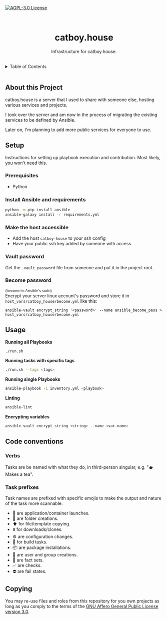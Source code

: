 [![AGPL-3.0 License](https://img.shields.io/github/license/yuri-becker/catboy-house?style=for-the-badge&logo=gnu&logoColor=white&color=%23A42E2B )](https://github.com/yuri-becker/catboy-house/blob/main/LICENSE.md)

<br />
<div align="center">

  <h1 align="center"><strong>catboy.house</strong></h1>

  <p align="center">
    Infrastructure for catboy.house.
  </p>
</div>
<br/>
<details>
  <summary>Table of Contents</summary>
  <ol>
    <li>
      <a href="#about-this-project">About this Project</a>
    </li>
    <li>
    <a href="#setup">Setup</a>
      <ul>
        <li><a href="#prerequisites">Prerequisites</a></li>
        <li><a href="#install-ansible-and-requirements">Install Ansible and requirements</a></li>
        <li><a href="#make-the-host-accessible">Make the host accessible</a></li>
        <li><a href="#vault-password">Vault password</a></li>
        <li><a href="#become-password">Become password</a></li>
      </ul>
    </li>
    <li><a href="#usage">Usage</a></li>
    <li>
        <a href="#code-conventions">Code conventions</a>
        <ul>
            <li><a href="#verbs">Verbs</a></li>
            <li><a href="#task-prefixes">Task prefixes</a></li>
        </ul>
    </li>
    <li><a href="#copying">Copying</a></li>
  </ol>
</details>
<br/>

## About this Project

catboy.house is a server that I used to share with someone else, hosting various services and projects.

I took over the server and am now in the process of migrating the existing services to be defined by Ansible.

Later on, I'm planning to add more public services for everyone to use.

## Setup
Instructions for setting up playbook execution and contribution. Most likely, you won't need this.

### Prerequisites
* Python

### Install Ansible and requirements
```sh
python -m pip install ansible
ansible-galaxy install -r requirements.yml
```

### Make the host accessible
* Add the host `catboy-house` to your ssh config
* Have your public ssh key added by someone with access.

### Vault password
Get the `.vault_password` file from someone and put it in the project root.

### Become password
<sup>(become is Ansible's sudo)</sup><br/>
Encrypt your server linux account's password and store it in `host_vars/catboy_house/become.yml` like this:
```shell
ansible-vault encrypt_string '<password>' --name ansible_become_pass > host_vars/catboy_house/become.yml
```

## Usage

**Running all Playbooks**
```sh
./run.sh
```
**Running tasks with specific tags**
```sh
./run.sh --tags <tags> 
```
**Running single Playbooks**
```sh
ansible-playbook -i inventory.yml <playbook>
```
**Linting**
```sh
ansible-lint
```
**Encrypting variables**
```sh
ansible-vault encrypt_string <string> --name <var-name>
```

## Code conventions

### Verbs
Tasks are be named with what they do, in third-person singular, e.g. "🫖 Makes a tea".

### Task prefixes
Task names are prefixed with specific emojis to make the output and nature of the task more scannable.
* 🚀 are application/container launches.
* 📂 are folder creations.
* ⬆️ for file/template copying.
* ⬇️ for downloads/clones.
* ⚙️ are configuration changes.
* 🔨 for build tasks.
* 📦 are package installations.
* 👤 are user and group creations.
* 💾 are fact sets.
* ✅ are checks.
* ⛔ are fail states.

## Copying
You may re-use files and roles from this repository for you own projects as long as you comply to the terms of the [GNU Affero General Public License 
version  3.0](https://github.com/yuri-becker/catboy-house/blob/main/LICENSE.md).

